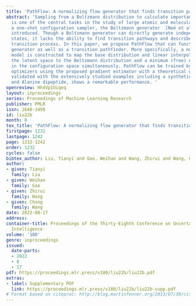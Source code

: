```yaml
---
title: 'PathFlow: A normalizing flow generator that finds transition paths'
abstract: 'Sampling from a Boltzmann distribution to calculate important macro statistics
  is one of the central tasks in the study of large atomic and molecular systems.  Recently,
  a one-shot configuration sampler, the Boltzmann generator  [Noé et al., 2019], is
  introduced. Though a Boltzmann generator can directly generate independent metastable
  states, it lacks the ability to find transition pathways and describe the whole
  transition process. In this paper, we propose PathFlow that can function as a one-shot
  generator as well as a transition pathfinder. More specifically, a normalizing flow
  model is constructed to map the base distribution and linear interpolated path in
  the latent space to the Boltzmann distribution and a minimum (free) energy path
  in the configuration space simultaneously. PathFlow can be trained by standard gradient-based
  optimizers using the proposed gradient estimator with a theoretical guarantee. PathFlow,
  validated with the extensively studied examples including a synthetic Müller potential
  and Alanine dipeptide, shows a remarkable performance. '
openreview: Hh4VpIUiqeq
layout: inproceedings
series: Proceedings of Machine Learning Research
publisher: PMLR
issn: 2640-3498
id: liu22b
month: 0
tex_title: 'PathFlow: A normalizing flow generator that finds transition paths'
firstpage: 1232
lastpage: 1242
page: 1232-1242
order: 1232
cycles: false
bibtex_author: Liu, Tianyi and Gao, Weihao and Wang, Zhirui and Wang, Chong
author:
- given: Tianyi
  family: Liu
- given: Weihao
  family: Gao
- given: Zhirui
  family: Wang
- given: Chong
  family: Wang
date: 2022-08-17
address:
container-title: Proceedings of the Thirty-Eighth Conference on Uncertainty in Artificial
  Intelligence
volume: '180'
genre: inproceedings
issued:
  date-parts:
  - 2022
  - 8
  - 17
pdf: https://proceedings.mlr.press/v180/liu22b/liu22b.pdf
extras:
- label: Supplementary PDF
  link: https://proceedings.mlr.press/v180/liu22b/liu22b-supp.pdf
# Format based on citeproc: http://blog.martinfenner.org/2013/07/30/citeproc-yaml-for-bibliographies/
---
```

